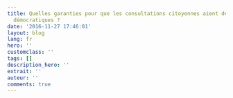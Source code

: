 ```yaml
---
title: Quelles garanties pour que les consultations citoyennes aient des finalités
  démocratiques ?
date: '2016-11-27 17:46:01'
layout: blog
lang: fr
hero: ''
customclass: ''
tags: []
description_hero: ''
extrait: ''
auteur: ''
comments: true
---
```

